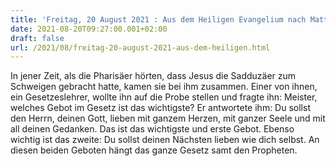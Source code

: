 ```yaml
---
title: 'Freitag, 20 August 2021 : Aus dem Heiligen Evangelium nach Matthäus - Mt 22,34-40.'
date: 2021-08-20T09:27:00.001+02:00
draft: false
url: /2021/08/freitag-20-august-2021-aus-dem-heiligen.html
---
```


In jener Zeit, als die Pharisäer hörten, dass Jesus die Sadduzäer zum Schweigen gebracht hatte, kamen sie bei ihm zusammen. Einer von ihnen, ein Gesetzeslehrer, wollte ihn auf die Probe stellen und fragte ihn: Meister, welches Gebot im Gesetz ist das wichtigste? Er antwortete ihm: Du sollst den Herrn, deinen Gott, lieben mit ganzem Herzen, mit ganzer Seele und mit all deinen Gedanken. Das ist das wichtigste und erste Gebot. Ebenso wichtig ist das zweite: Du sollst deinen Nächsten lieben wie dich selbst. An diesen beiden Geboten hängt das ganze Gesetz samt den Propheten.